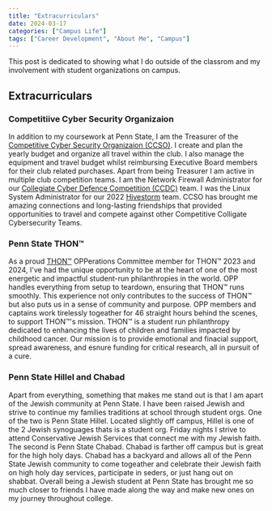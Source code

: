 ```yaml
---
title: "Extracurriculars"
date: 2024-03-17
categories: ["Campus Life"]
tags: ["Career Development", "About Me", "Campus"]
---
```


This post is dedicated to showing what I do outside of the classrom and my involvement with student organizations on campus.

## Extracurriculars

### Competitiive Cyber Security Organizaion 

In addition to my coursework at Penn State, I am the Treasurer of the [Competitive Cyber Security Organizaion (CCSO)](https://ccso/psu/edu). I create and plan the yearly budget and organize all travel within the club. I also manage the equipment and travel budget whilst reimbursing Executive Board members for their club related purchases. Apart from being Treasurer I am active in multiple club competition teams. I am the Network Firewall Administrator for our [Collegiate Cyber Defence Competition (CCDC)](https://www.nationalccdc.org/) team. I was the Linux System Administrator for our 2022 [Hivestorm](https://www.hivestorm.org/) team. CCSO has brought me amazing connections and long-lasting friendships that provided opportunities to travel and compete against other Competitive Colligate Cybersecurity Teams.

### Penn State THON™

As a proud [THON™]("https://thon.org/") OPPerations Committee member for THON™ 2023 and 2024, I've had the unique opportunity to be at the heart of one of the most energetic and impactful student-run philanthropies in the world. OPP handles everything from setup to teardown, ensuring that THON™ runs smoothly. This experience not only contributes to the success of THON™ but also puts us in a sense of community and purpose. OPP members and captains work tirelessly togeather for 46 straight hours behind the scenes, to support THON™'s mission. THON™ is a student run philanthropy dedicated to enhancing the lives of children and families impacted by childhood cancer. Our mission is to provide emotional and finacial support, spread awareness, and esnure funding for critical research, all in pursuit of a cure.

### Penn State Hillel and Chabad

Apart from everything, something that makes me stand out is that I am apart of the Jewish community at Penn State. I have been raised Jewish and strive to continue my families traditions at school through student orgs. One of the two is Penn State Hillel. Located slightly off campus, Hillel is one of the 2 Jewish synoguages thats is a student org. Friday nights I strive to attend Conservative Jewish Services that connect me with my Jewish faith. The second is Penn State Chabad. Chabad is farther off campus but is great for the high holy days. Chabad has a backyard and allows all of the Penn State Jewish community to come togeather and celebrate their Jewish faith on high holy day services, participate in seders, or just hang out on shabbat. Overall being a Jewish student at Penn State has brought me so much closer to friends I have made along the way and make new ones on my journey throughout college.
